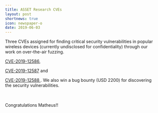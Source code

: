 ```yaml
---
title: ASSET Research CVEs
layout: post
shortnews: true
icon: newspaper-o
date: 2019-06-03
---
```

<p style="text-align:justify">

Three CVEs assigned for finding critical security vulnerabilities in popular 
wireless devices (currently undisclosed for confidentiality) through our work on 
over-the-air fuzzing. 

<a href="http://cve.mitre.org/cgi-bin/cvename.cgi?name=CVE-2019-12586" target="_blank">CVE-2019-12586</a>,

<a href="http://cve.mitre.org/cgi-bin/cvename.cgi?name=CVE-2019-12587" target="_blank">CVE-2019-12587</a> and

<a href="http://cve.mitre.org/cgi-bin/cvename.cgi?name=CVE-2019-12588" target="_blank">CVE-2019-12588 </a>.
We also win a bug bounty (USD 2200) for discovering the security vulnerabilities.

<br>
<br>
Congratulations Matheus!!

</p> 

